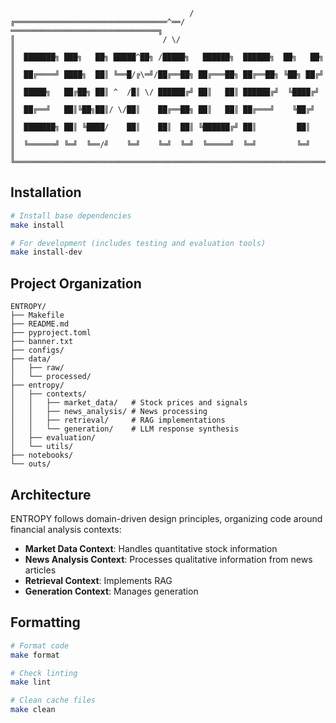 ```
                                        /
╔══════════════════════════════════^══/═════════════════════════════════╗
║                                 / \/                                  ║
║  ███████╗ ███╗   ██╗ █████^██╗ /█████╗   ██████╗  ██████╗  ██╗   ██╗  ║
║  ██╔════╝ ████╗  ██║ ╚══█/╔\═╝/██╔══██╗ ██╔═══██╗ ██╔══██╗ ╚██╗ ██╔╝  ║
║  █████╗   ██╔██╗ ██║ ^  /█║ \/ ██████╔╝ ██║   ██║ ██████╔╝  ╚████╔╝   ║
║  ██╔══╝   ██║╚██╗██║/ \/██║    ██╔══██╗ ██║   ██║ ██╔═══╝    ╚██╔╝    ║
║  ███████╗ ██║ ╚████/    ██║    ██║  ██║ ╚██████╔╝ ██║         ██║     ║
║  ╚══════╝ ╚═╝  ╚══/╝    ╚═╝    ╚═╝  ╚═╝  ╚═════╝  ╚═╝         ╚═╝     ║
╚═══════════════════════════════════════════════════════════════════════╝
```

## Installation

```bash
# Install base dependencies
make install

# For development (includes testing and evaluation tools)
make install-dev

```


## Project Organization

```
ENTROPY/
├── Makefile                
├── README.md               
├── pyproject.toml          
├── banner.txt              
├── configs/
├── data/
│   ├── raw/               
│   └── processed/         
├── entropy/
│   ├── contexts/          
│   │   ├── market_data/   # Stock prices and signals
│   │   ├── news_analysis/ # News processing
│   │   ├── retrieval/     # RAG implementations
│   │   └── generation/    # LLM response synthesis
│   ├── evaluation/       
│   └── utils/            
├── notebooks/
└── outs/
```

## Architecture

ENTROPY follows domain-driven design principles, organizing code around financial analysis contexts:

- **Market Data Context**: Handles quantitative stock information
- **News Analysis Context**: Processes qualitative information from news articles
- **Retrieval Context**: Implements RAG
- **Generation Context**: Manages generation

## Formatting

```bash
# Format code
make format

# Check linting
make lint

# Clean cache files
make clean

```